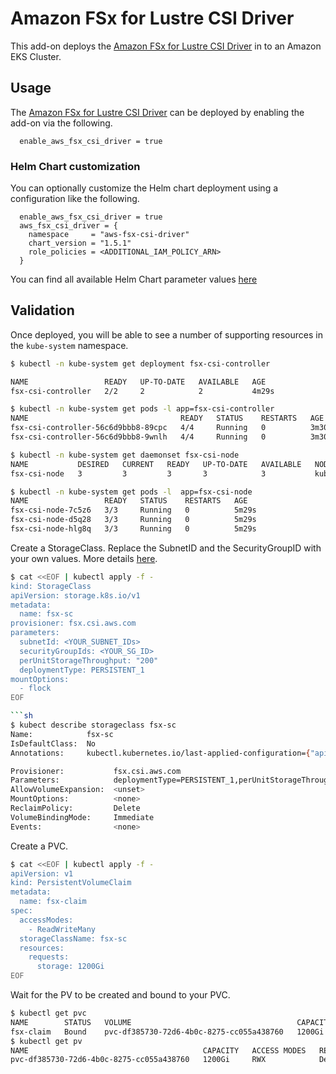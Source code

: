 # Amazon FSx for Lustre CSI Driver

This add-on deploys the [Amazon FSx for Lustre CSI Driver](https://docs.aws.amazon.com/eks/latest/userguide/fsx-csi.html) in to an Amazon EKS Cluster.

## Usage

The [Amazon FSx for Lustre CSI Driver](https://github.com/aws-ia/terraform-aws-eks-blueprints/tree/main/modules/kubernetes-addons/aws-fsx-csi-driver) can be deployed by enabling the add-on via the following. 

```hcl
  enable_aws_fsx_csi_driver = true
```

### Helm Chart customization

You can optionally customize the Helm chart deployment using a configuration like the following.

```hcl
  enable_aws_fsx_csi_driver = true
  aws_fsx_csi_driver = {
    namespace     = "aws-fsx-csi-driver"
    chart_version = "1.5.1"
    role_policies = <ADDITIONAL_IAM_POLICY_ARN>
  }
```

You can find all available Helm Chart parameter values [here](https://github.com/kubernetes-sigs/aws-fsx-csi-driver/blob/master/charts/aws-fsx-csi-driver/values.yaml)

## Validation

Once deployed, you will be able to see a number of supporting resources in the `kube-system` namespace.

```sh
$ kubectl -n kube-system get deployment fsx-csi-controller

NAME                 READY   UP-TO-DATE   AVAILABLE   AGE
fsx-csi-controller   2/2     2            2           4m29s

$ kubectl -n kube-system get pods -l app=fsx-csi-controller 
NAME                                  READY   STATUS    RESTARTS   AGE
fsx-csi-controller-56c6d9bbb8-89cpc   4/4     Running   0          3m30s
fsx-csi-controller-56c6d9bbb8-9wnlh   4/4     Running   0          3m30s
```

```sh
$ kubectl -n kube-system get daemonset fsx-csi-node
NAME           DESIRED   CURRENT   READY   UP-TO-DATE   AVAILABLE   NODE SELECTOR            AGE
fsx-csi-node   3         3         3       3            3           kubernetes.io/os=linux   5m27s

$ kubectl -n kube-system get pods -l  app=fsx-csi-node
NAME                 READY   STATUS    RESTARTS   AGE
fsx-csi-node-7c5z6   3/3     Running   0          5m29s
fsx-csi-node-d5q28   3/3     Running   0          5m29s
fsx-csi-node-hlg8q   3/3     Running   0          5m29s
```

Create a StorageClass. Replace the SubnetID and the SecurityGroupID with your own values. More details [here](https://docs.aws.amazon.com/eks/latest/userguide/fsx-csi.html).

```sh
$ cat <<EOF | kubectl apply -f -
kind: StorageClass
apiVersion: storage.k8s.io/v1
metadata:
  name: fsx-sc
provisioner: fsx.csi.aws.com
parameters:
  subnetId:	<YOUR_SUBNET_IDs>
  securityGroupIds: <YOUR_SG_ID>
  perUnitStorageThroughput: "200"
  deploymentType: PERSISTENT_1
mountOptions:
  - flock
EOF

```sh
$ kubect describe storageclass fsx-sc
Name:            fsx-sc
IsDefaultClass:  No
Annotations:     kubectl.kubernetes.io/last-applied-configuration={"apiVersion":"storage.k8s.io/v1","kind":"StorageClass","metadata":{"annotations":{},"name":"fsx-sc"},"mountOptions":null,"parameters":{"deploymentType":"PERSISTENT_1","perUnitStorageThroughput":"200","securityGroupIds":"sg-q1w2e3r4t5y6u7i8o","subnetId":"subnet-q1w2e3r4t5y6u7i8o"},"provisioner":"fsx.csi.aws.com"}

Provisioner:           fsx.csi.aws.com
Parameters:            deploymentType=PERSISTENT_1,perUnitStorageThroughput=200,securityGroupIds=sg-q1w2e3r4t5y6u7i8o,subnetId=subnet-q1w2e3r4t5y6u7i8o
AllowVolumeExpansion:  <unset>
MountOptions:          <none>
ReclaimPolicy:         Delete
VolumeBindingMode:     Immediate
Events:                <none>
```

Create a PVC.

```sh
$ cat <<EOF | kubectl apply -f -
apiVersion: v1
kind: PersistentVolumeClaim
metadata:
  name: fsx-claim
spec:
  accessModes:
    - ReadWriteMany
  storageClassName: fsx-sc
  resources:
    requests:
      storage: 1200Gi
EOF
```

Wait for the PV to be created and bound to your PVC.

```sh
$ kubectl get pvc   
NAME        STATUS   VOLUME                                     CAPACITY   ACCESS MODES   STORAGECLASS   AGE
fsx-claim   Bound    pvc-df385730-72d6-4b0c-8275-cc055a438760   1200Gi     RWX            fsx-sc         7m47s
$ kubectl get pv 
NAME                                       CAPACITY   ACCESS MODES   RECLAIM POLICY   STATUS   CLAIM               STORAGECLASS   REASON   AGE
pvc-df385730-72d6-4b0c-8275-cc055a438760   1200Gi     RWX            Delete           Bound    default/fsx-claim   fsx-sc                  2m13s
```